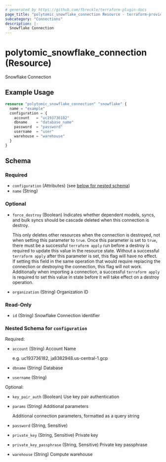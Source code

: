 ```yaml
---
# generated by https://github.com/fbreckle/terraform-plugin-docs
page_title: "polytomic_snowflake_connection Resource - terraform-provider-polytomic"
subcategory: "Connections"
description: |-
  Snowflake Connection
---
```


# polytomic_snowflake_connection (Resource)

Snowflake Connection

## Example Usage

```terraform
resource "polytomic_snowflake_connection" "snowflake" {
  name = "example"
  configuration = {
    account   = "uc193736182"
    dbname    = "database_name"
    password  = "password"
    username  = "user"
    warehouse = "warehouse"
  }
}
```

<!-- schema generated by tfplugindocs -->
## Schema

### Required

- `configuration` (Attributes) (see [below for nested schema](#nestedatt--configuration))
- `name` (String)

### Optional

- `force_destroy` (Boolean) Indicates whether dependent models, syncs, and bulk syncs should be cascade
deleted when this connection is destroy.

  This only deletes other resources when the connection is destroyed, not when
setting this parameter to `true`. Once this parameter is set to `true`, there
must be a successful `terraform apply` run before a destroy is required to
update this value in the resource state. Without a successful `terraform apply`
after this parameter is set, this flag will have no effect. If setting this
field in the same operation that would require replacing the connection or
destroying the connection, this flag will not work. Additionally when importing
a connection, a successful `terraform apply` is required to set this value in
state before it will take effect on a destroy operation.
- `organization` (String) Organization ID

### Read-Only

- `id` (String) Snowflake Connection identifier

<a id="nestedatt--configuration"></a>
### Nested Schema for `configuration`

Required:

- `account` (String) Account Name

    e.g. uc193736182, ja8382948.us-central-1.gcp
- `dbname` (String) Database
- `username` (String)

Optional:

- `key_pair_auth` (Boolean) Use key pair authentication
- `params` (String) Additional parameters

    Additional connection parameters, formatted as a query string
- `password` (String, Sensitive)
- `private_key` (String, Sensitive) Private key
- `private_key_passphrase` (String, Sensitive) Private key passphrase
- `warehouse` (String) Compute warehouse


